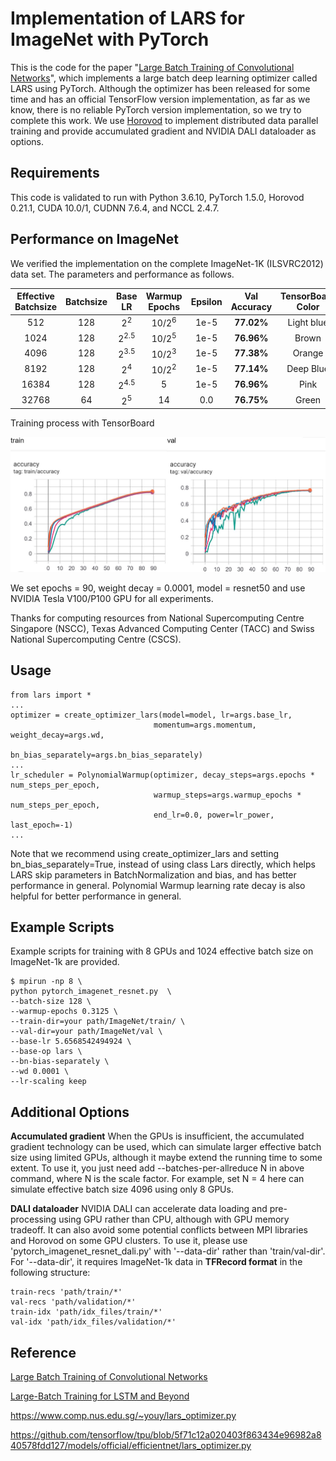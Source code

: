 # Implementation of LARS for ImageNet with PyTorch

This is the code for the paper "[Large Batch Training of Convolutional Networks](https://arxiv.org/abs/1708.03888)", which implements a large batch deep learning optimizer called LARS using PyTorch. Although the optimizer has been released for some time and has an official TensorFlow version implementation, as far as we know, there is no reliable PyTorch version implementation, so we try to complete this work. We use [Horovod](https://github.com/horovod/horovod) to implement distributed data parallel training and provide accumulated gradient and NVIDIA DALI dataloader as options.

## Requirements

This code is validated to run with Python 3.6.10, PyTorch 1.5.0, Horovod 0.21.1, CUDA 10.0/1, CUDNN 7.6.4, and NCCL 2.4.7.

## Performance on ImageNet

We verified the implementation on the complete ImageNet-1K (ILSVRC2012) data set. The parameters and performance as follows.

| Effective Batchsize | Batchsize |     Base LR     |  Warmup Epochs   | Epsilon | Val Accuracy | TensorBoard Color |
| :-----------------: | :-------: | :-------------: | :--------------: | :-----: | :----------: | :---------------: |
|         512         |    128    |  2<sup>2</sup>  | 10/2<sup>6</sup> |  1e-5   |  **77.02%**  |    Light blue     |
|        1024         |    128    | 2<sup>2.5</sup> | 10/2<sup>5</sup> |  1e-5   |  **76.96%**  |       Brown       |
|        4096         |    128    | 2<sup>3.5</sup> | 10/2<sup>3</sup> |  1e-5   |  **77.38%**  |      Orange       |
|        8192         |    128    |  2<sup>4</sup>  | 10/2<sup>2</sup> |  1e-5   |  **77.14%**  |     Deep Blue     |
|        16384        |    128    | 2<sup>4.5</sup> |        5         |  1e-5   |  **76.96%**  |       Pink        |
|        32768        |    64     |  2<sup>5</sup>  |        14        |   0.0   |  **76.75%**  |       Green       |

Training process with TensorBoard

![Training process with TensorBoard](Training-process-with-TensorBoard.jpg)

We set epochs = 90, weight decay = 0.0001, model = resnet50 and use NVIDIA Tesla V100/P100 GPU for all experiments. 

Thanks for computing resources from National Supercomputing Centre Singapore (NSCC), Texas Advanced Computing Center (TACC) and Swiss National Supercomputing Centre (CSCS).

## Usage

```
from lars import *
...
optimizer = create_optimizer_lars(model=model, lr=args.base_lr,
                                momentum=args.momentum, weight_decay=args.wd,
                                bn_bias_separately=args.bn_bias_separately)
...
lr_scheduler = PolynomialWarmup(optimizer, decay_steps=args.epochs * num_steps_per_epoch,
                                warmup_steps=args.warmup_epochs * num_steps_per_epoch,
                                end_lr=0.0, power=lr_power, last_epoch=-1)
...
```

Note that we recommend using create_optimizer_lars and setting bn_bias_separately=True, instead of using class Lars directly, which helps LARS skip parameters in BatchNormalization and bias, and has better performance in general. Polynomial Warmup learning rate decay is also helpful for better performance in general.

## Example Scripts

Example scripts for training with 8 GPUs and 1024 effective batch size on ImageNet-1k are provided.

```
$ mpirun -np 8 \
python pytorch_imagenet_resnet.py  \
--batch-size 128 \
--warmup-epochs 0.3125 \
--train-dir=your path/ImageNet/train/ \
--val-dir=your path/ImageNet/val \
--base-lr 5.6568542494924 \
--base-op lars \
--bn-bias-separately \
--wd 0.0001 \
--lr-scaling keep
```

## Additional Options

**Accumulated gradient**  When the GPUs is insufficient, the accumulated gradient technology can be used, which can simulate larger effective batch size using limited GPUs, although it maybe extend the running time to some extent. To use it, you just need add --batches-per-allreduce N in above command, where N is the scale factor. For example, set N = 4 here can simulate effective batch size 4096 using only  8 GPUs. 

**DALI dataloader** NVIDIA DALI can accelerate data loading and pre-processing using GPU rather than CPU, although with GPU memory tradeoff. It can also avoid some potential conflicts between MPI libraries and Horovod on some GPU clusters. To use it, please use 'pytorch_imagenet_resnet_dali.py' with '--data-dir' rather than 'train/val-dir'. For '--data-dir', it requires ImageNet-1k data in **TFRecord format** in the following structure:

```
train-recs 'path/train/*' 
val-recs 'path/validation/*' 
train-idx 'path/idx_files/train/*' 
val-idx 'path/idx_files/validation/*' 
```

## 

## Reference

[Large Batch Training of Convolutional Networks](https://arxiv.org/abs/1708.03888)

[Large-Batch Training for LSTM and Beyond](https://arxiv.org/abs/1901.08256)

https://www.comp.nus.edu.sg/~youy/lars_optimizer.py

https://github.com/tensorflow/tpu/blob/5f71c12a020403f863434e96982a840578fdd127/models/official/efficientnet/lars_optimizer.py
